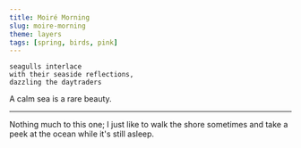 ```yaml
---
title: Moiré Morning
slug: moire-morning
theme: layers
tags: [spring, birds, pink]
---
```


```
seagulls interlace
with their seaside reflections,
dazzling the daytraders
```

A calm sea is a rare beauty.

<!--more-->

---

Nothing much to this one; I just like to walk the shore sometimes and take a peek at the ocean while it's still asleep.
